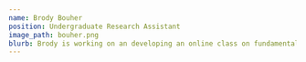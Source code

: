 ```yaml
---
name: Brody Bouher
position: Undergraduate Research Assistant
image_path: bouher.png
blurb: Brody is working on an developing an online class on fundamental water resource concepts relevant to Oklahomans
---
```


